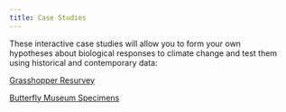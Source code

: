 ```yaml
---
title: Case Studies
---
```


These interactive case studies will allow you to form your own hypotheses about biological responses to climate change and test them using historical and contemporary data:

<p><a href="https://huckley.shinyapps.io/grasshoppers/">Grasshopper Resurvey</a</p>
<p><a href="https://huckley.shinyapps.io/butterflies/">Butterfly Museum Specimens</a></p>
